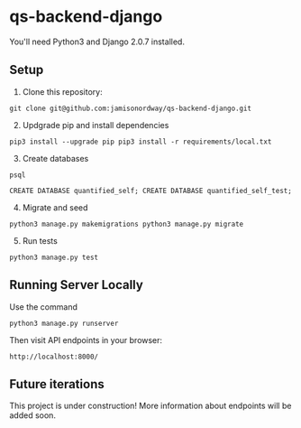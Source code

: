 # qs-backend-django

You'll need Python3 and Django 2.0.7 installed.

## Setup

1. Clone this repository:

`git clone git@github.com:jamisonordway/qs-backend-django.git`

2. Updgrade pip and install dependencies

`pip3 install --upgrade pip
pip3 install -r requirements/local.txt`

3. Create databases

`psql`

`CREATE DATABASE quantified_self;
CREATE DATABASE quantified_self_test;`

4. Migrate and seed

`python3 manage.py makemigrations
python3 manage.py migrate`

5. Run tests

`python3 manage.py test`

## Running Server Locally

Use the command 

`python3 manage.py runserver`

Then visit API endpoints in your browser:

`http://localhost:8000/`

## Future iterations

This project is under construction! More information about endpoints will be added soon.

